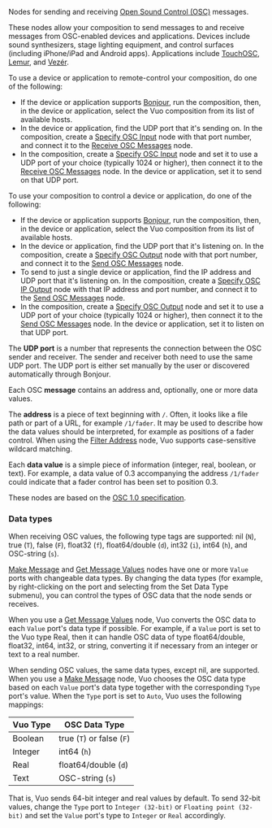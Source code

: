 Nodes for sending and receiving [Open Sound Control (OSC)](http://opensoundcontrol.org/introduction-osc) messages.

These nodes allow your composition to send messages to and receive messages from OSC-enabled devices and applications. Devices include sound synthesizers, stage lighting equipment, and control surfaces (including iPhone/iPad and Android apps). Applications include [TouchOSC](http://hexler.net/software/touchosc), [Lemur](http://liine.net/en/products/lemur/), and [Vezér](http://www.vezerapp.hu/).

To use a device or application to remote-control your composition, do one of the following: 

   - If the device or application supports <a href="https://en.wikipedia.org/wiki/Bonjour_(software)">Bonjour</a>, run the composition, then, in the device or application, select the Vuo composition from its list of available hosts.
   - In the device or application, find the UDP port that it's sending on. In the composition, create a [Specify OSC Input](vuo-node://vuo.osc.make.input) node with that port number, and connect it to the [Receive OSC Messages](vuo-node://vuo.osc.receive2) node.
   - In the composition, create a [Specify OSC Input](vuo-node://vuo.osc.make.input) node and set it to use a UDP port of your choice (typically 1024 or higher), then connect it to the [Receive OSC Messages](vuo-node://vuo.osc.receive2) node. In the device or application, set it to send on that UDP port.

To use your composition to control a device or application, do one of the following:

   - If the device or application supports <a href="https://en.wikipedia.org/wiki/Bonjour_(software)">Bonjour</a>, run the composition, then, in the device or application, select the Vuo composition from its list of available hosts.
   - In the device or application, find the UDP port that it's listening on. In the composition, create a [Specify OSC Output](vuo-node://vuo.osc.make.output) node with that port number, and connect it to the [Send OSC Messages](vuo-node://vuo.osc.send) node.
   - To send to just a single device or application, find the IP address and UDP port that it's listening on. In the composition, create a [Specify OSC IP Output](vuo-node://vuo.osc.make.output.ip) node with that IP address and port number, and connect it to the [Send OSC Messages](vuo-node://vuo.osc.send) node.
   - In the composition, create a [Specify OSC Output](vuo-node://vuo.osc.make.output) node and set it to use a UDP port of your choice (typically 1024 or higher), then connect it to the [Send OSC Messages](vuo-node://vuo.osc.send) node. In the device or application, set it to listen on that UDP port.

The **UDP port** is a number that represents the connection between the OSC sender and receiver. The sender and receiver both need to use the same UDP port. The UDP port is either set manually by the user or discovered automatically through Bonjour. 

Each OSC **message** contains an address and, optionally, one or more data values. 

The **address** is a piece of text beginning with `/`. Often, it looks like a file path or part of a URL, for example `/1/fader`. It may be used to describe how the data values should be interpreted, for example as positions of a fader control.  When using the [Filter Address](vuo-node://vuo.osc.filter.address) node, Vuo supports case-sensitive wildcard matching.

Each **data value** is a simple piece of information (integer, real, boolean, or text). For example, a data value of 0.3 accompanying the address `/1/fader` could indicate that a fader control has been set to position 0.3. 

These nodes are based on the [OSC 1.0 specification](http://opensoundcontrol.org/spec-1_0).

### Data types

When receiving OSC values, the following type tags are supported: nil (`N`), true (`T`), false (`F`), float32 (`f`), float64/double (`d`), int32 (`i`), int64 (`h`), and OSC-string (`s`).

[Make Message](vuo-node://vuo.osc.message.make.1) and [Get Message Values](vuo-node://vuo.osc.message.get.1) nodes have one or more `Value` ports with changeable data types. By changing the data types (for example, by right-clicking on the port and selecting from the Set Data Type submenu), you can control the types of OSC data that the node sends or receives.

When you use a [Get Message Values](vuo-node://vuo.osc.message.get.1) node, Vuo converts the OSC data to each `Value` port's data type if possible.  For example, if a `Value` port is set to the Vuo type Real, then it can handle OSC data of type float64/double, float32, int64, int32, or string, converting it if necessary from an integer or text to a real number.

When sending OSC values, the same data types, except nil, are supported.  When you use a [Make Message](vuo-node://vuo.osc.message.make.1) node, Vuo chooses the OSC data type based on each `Value` port's data type together with the corresponding `Type` port's value.  When the `Type` port is set to `Auto`, Vuo uses the following mappings:

Vuo Type | OSC Data Type
-------- | -------------
Boolean  | true (`T`) or false (`F`)
Integer  | int64 (`h`)
Real     | float64/double (`d`)
Text     | OSC-string (`s`)

That is, Vuo sends 64-bit integer and real values by default.  To send 32-bit values, change the `Type` port to `Integer (32-bit)` or `Floating point (32-bit)` and set the `Value` port's type to `Integer` or `Real` accordingly.
